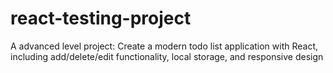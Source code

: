 # react-testing-project
A advanced level project: Create a modern todo list application with React, including add/delete/edit functionality, local storage, and responsive design
